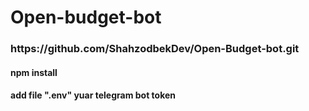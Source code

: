 <h1>Open-budget-bot</h1>
<h3>https://github.com/ShahzodbekDev/Open-Budget-bot.git</h3>
<h4>npm install</h4>
<h4>add file ".env" yuar telegram bot token</h4>
